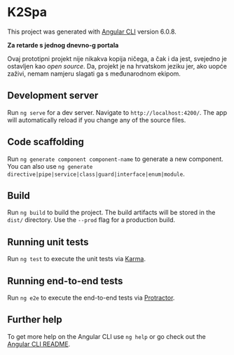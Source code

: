# K2Spa

This project was generated with [Angular CLI](https://github.com/angular/angular-cli) version 6.0.8.

**Za retarde s jednog dnevno-g portala**

Ovaj prototipni projekt nije nikakva kopija ničega, a čak i da jest, svejedno je ostavljen kao *open source*. Da, projekt je na hrvatskom jeziku jer, ako uopće zaživi, nemam namjeru slagati ga s međunarodnom ekipom.

## Development server

Run `ng serve` for a dev server. Navigate to `http://localhost:4200/`. The app will automatically reload if you change any of the source files.

## Code scaffolding

Run `ng generate component component-name` to generate a new component. You can also use `ng generate directive|pipe|service|class|guard|interface|enum|module`.

## Build

Run `ng build` to build the project. The build artifacts will be stored in the `dist/` directory. Use the `--prod` flag for a production build.

## Running unit tests

Run `ng test` to execute the unit tests via [Karma](https://karma-runner.github.io).

## Running end-to-end tests

Run `ng e2e` to execute the end-to-end tests via [Protractor](http://www.protractortest.org/).

## Further help

To get more help on the Angular CLI use `ng help` or go check out the [Angular CLI README](https://github.com/angular/angular-cli/blob/master/README.md).
